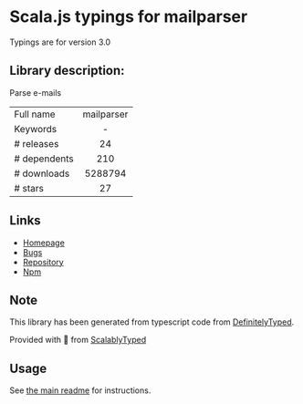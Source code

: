 
# Scala.js typings for mailparser

Typings are for version 3.0

## Library description:
Parse e-mails

|                    |                 |
| ------------------ | :-------------: |
| Full name          | mailparser |
| Keywords           | - |
| # releases         | 24 |
| # dependents       | 210 |
| # downloads        | 5288794 |
| # stars            | 27 |

## Links
- [Homepage](https://github.com/nodemailer/mailparser#readme)
- [Bugs](https://github.com/nodemailer/mailparser/issues)
- [Repository](https://github.com/nodemailer/mailparser)
- [Npm](https://www.npmjs.com/package/mailparser)
    


## Note
This library has been generated from typescript code from [DefinitelyTyped](https://definitelytyped.org).

Provided with :purple_heart: from [ScalablyTyped](https://github.com/oyvindberg/ScalablyTyped)

## Usage
See [the main readme](../../readme.md) for instructions.


